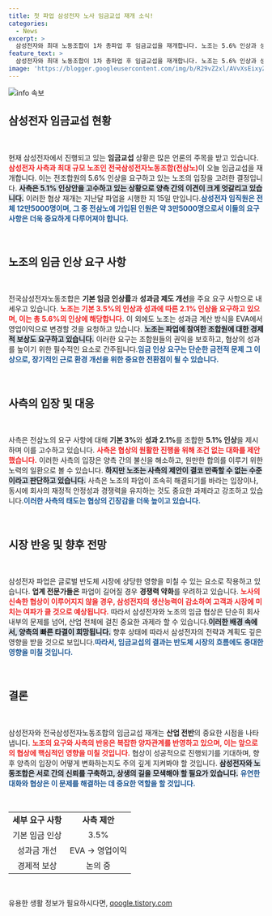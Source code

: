 ```yaml
---
title: 첫 파업 삼성전자 노사 임금교섭 재개 소식!
categories:
  - News
excerpt: >
  삼성전자와 최대 노동조합이 1차 총파업 후 임금교섭을 재개합니다. 노조는 5.6% 인상과 성과금 제도 개선을 요구하며, 글로벌 반도체 업황 회복 속에서 경영 경쟁력 우려가 커지고 있습니다.
feature_text: >
  삼성전자와 최대 노동조합이 1차 총파업 후 임금교섭을 재개합니다. 노조는 5.6% 인상과 성과금 제도 개선을 요구하며, 글로벌 반도체 업황 회복 속에서 경영 경쟁력 우려가 커지고 있습니다.
image: 'https://blogger.googleusercontent.com/img/b/R29vZ2xl/AVvXsEixyZcFfHzMRdzZMjFBmAUKJYCLCGyLL1o632UiGVXcaFdKo_bkvkuCioo0uUKlGfBVcT3P84aROyZIXSBEx3Aw5nCQ3pTgDom1WDC4m8eifvWiAmWEEVb4x6G_l8C0QH225ldMjyaFvpxGEBGNO37VmDTDMHGhJPq73UglMfDca1-0aw/s1600/blogspot.png'
---
```


<p><img src="https://blogger.googleusercontent.com/img/b/R29vZ2xl/AVvXsEixyZcFfHzMRdzZMjFBmAUKJYCLCGyLL1o632UiGVXcaFdKo_bkvkuCioo0uUKlGfBVcT3P84aROyZIXSBEx3Aw5nCQ3pTgDom1WDC4m8eifvWiAmWEEVb4x6G_l8C0QH225ldMjyaFvpxGEBGNO37VmDTDMHGhJPq73UglMfDca1-0aw/s1600/blogspot.png" alt="info 속보" /></p>

<h2 data-ke-size="size26">삼성전자 임금교섭 현황</h2>

<p data-ke-size="size16">&nbsp;</p>

<p>현재 삼성전자에서 진행되고 있는 <b>임금교섭</b> 상황은 많은 언론의 주목을 받고 있습니다. <b><span style="color: #ee2323;">삼성전자 사측과 최대 규모 노조인 전국삼성전자노동조합(전삼노)</span></b>이 오늘 임금교섭을 재개합니다. 이는 전조합원의 5.6% 인상을 요구하고 있는 노조의 입장을 고려한 결정입니다. <b><span style="background-color: #21538527;">사측은 5.1% 인상안을 고수하고 있는 상황으로 양측 간의 이견이 크게 엇갈리고 있습니다.</span></b> 이러한 협상 재개는 지난달 파업을 시행한 지 15일 만입니다.<b><span style="color: #1a5490;">삼성전자 임직원은 전체 12만5000명이며, 그 중 전삼노에 가입된 인원은 약 3만5000명으로서 이들의 요구 사항은 더욱 중요하게 다루어져야 합니다.</span></b></p>

<p data-ke-size="size16">&nbsp;</p>

<h2 data-ke-size="size26">노조의 임금 인상 요구 사항</h2>

<p data-ke-size="size16">&nbsp;</p>

<p>전국삼성전자노동조합은 <b>기본 임금 인상률</b>과 <b>성과금 제도 개선</b>을 주요 요구 사항으로 내세우고 있습니다. <b><span style="color: #ee2323;">노조는 기본 3.5%의 인상과 성과에 따른 2.1% 인상을 요구하고 있으며, 이는 총 5.6%의 인상에 해당합니다.</span></b> 이 외에도 노조는 성과금 계산 방식을 EVA에서 영업이익으로 변경할 것을 요청하고 있습니다. <b><span style="background-color: #21538527;">노조는 파업에 참여한 조합원에 대한 경제적 보상도 요구하고 있습니다.</span></b> 이러한 요구는 조합원들의 권익을 보호하고, 협상의 성과를 높이기 위한 필수적인 요소로 간주됩니다.<b><span style="color: #1a5490;">임금 인상 요구는 단순한 금전적 문제 그 이상으로, 장기적인 근로 환경 개선을 위한 중요한 전환점이 될 수 있습니다.</span></b></p>

<p data-ke-size="size16">&nbsp;</p>

<h2 data-ke-size="size26">사측의 입장 및 대응</h2>

<p data-ke-size="size16">&nbsp;</p>

<p>사측은 전삼노의 요구 사항에 대해 <b>기본 3%</b>와 <b>성과 2.1%</b>를 조합한 <b>5.1% 인상</b>을 제시하며 이를 고수하고 있습니다.  <b><span style="color: #ee2323;">사측은 협상의 원활한 진행을 위해 조건 없는 대화를 제안했습니다.</span></b> 이러한 사측의 입장은 양측 간의 불신을 해소하고, 원만한 합의를 이루기 위한 노력의 일환으로 볼 수 있습니다. <b><span style="background-color: #21538527;">하지만 노조는 사측의 제안이 결코 만족할 수 없는 수준이라고 판단하고 있습니다.</span></b> 사측은 노조의 파업이 조속히 해결되기를 바라는 입장이나, 동시에 회사의 재정적 안정성과 경쟁력을 유지하는 것도 중요한 과제라고 강조하고 있습니다.<b><span style="color: #1a5490;">이러한 사측의 태도는 협상의 긴장감을 더욱 높이고 있습니다.</span></b></p>

<p data-ke-size="size16">&nbsp;</p>

<h2 data-ke-size="size26">시장 반응 및 향후 전망</h2>

<p data-ke-size="size16">&nbsp;</p>

<p>삼성전자 파업은 글로벌 반도체 시장에 상당한 영향을 미칠 수 있는 요소로 작용하고 있습니다. <b>업계 전문가들은</b> 파업이 길어질 경우 <b>경쟁력 약화</b>를 우려하고 있습니다. <b><span style="color: #ee2323;">노사의 신속한 협상이 이루어지지 않을 경우, 삼성전자의 생산능력이 감소하여 고객과 시장에 미치는 여파가 클 것으로 예상됩니다.</span></b> 따라서 삼성전자와 노조의 임금 협상은 단순히 회사 내부의 문제를 넘어, 산업 전체에 걸친 중요한 과제라 할 수 있습니다.<b><span style="background-color: #21538527;">이러한 배경 속에서, 양측의 빠른 타결이 희망됩니다.</span></b> 향후 상태에 따라서 삼성전자의 전략과 계획도 깊은 영향을 받을 것으로 보입니다.<b><span style="color: #1a5490;">따라서, 임금교섭의 결과는 반도체 시장의 흐름에도 중대한 영향을 미칠 것입니다.</span></b></p>

<p data-ke-size="size16">&nbsp;</p>

<h2 data-ke-size="size26">결론</h2>

<p data-ke-size="size16">&nbsp;</p>

<p>삼성전자와 전국삼성전자노동조합의 임금교섭 재개는 <b>산업 전반</b>의 중요한 시점을 나타냅니다. <b><span style="color: #ee2323;">노조의 요구와 사측의 반응은 복잡한 양자관계를 반영하고 있으며, 이는 앞으로의 협상에 핵심적인 영향을 미칠 것입니다.</span></b> 협상이 성공적으로 진행되기를 기대하며, 향후 양측의 입장이 어떻게 변화하는지도 주의 깊게 지켜봐야 할 것입니다. <b><span style="background-color: #21538527;">삼성전자와 노동조합은 서로 간의 신뢰를 구축하고, 상생의 길을 모색해야 할 필요가 있습니다.</span></b> <b><span style="color: #1a5490;">유연한 대화와 협상은 이 문제를 해결하는 데 중요한 역할을 할 것입니다.</span></b></p>

<p data-ke-size="size16">&nbsp;</p>

<table style="width: 100%; border-collapse: collapse;">
  <tr>
    <td style="text-align: center; height: 17px;"><b>세부 요구 사항</b></td>
    <td style="text-align: center; height: 17px;"><b>사측 제안</b></td>
  </tr>
  <tr>
    <td style="text-align: center; height: 17px;">기본 임금 인상</td>
    <td style="text-align: center; height: 17px;">3.5%</td>
  </tr>
  <tr>
    <td style="text-align: center; height: 17px;">성과금 개선</td>
    <td style="text-align: center; height: 17px;">EVA → 영업이익</td>
  </tr>
  <tr>
    <td style="text-align: center; height: 17px;">경제적 보상</td>
    <td style="text-align: center; height: 17px;">논의 중</td>
  </tr>
</table>

<p data-ke-size="size16">&nbsp;</p>
유용한 생활 정보가 필요하시다면, <a href="https://qoogle.tistory.com" rel="dofollow">qoogle.tistory.com</a>


